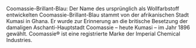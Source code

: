 Coomassie-Brillant-Blau: Der Name des ursprünglich als Wollfarbstoff entwickelten Coomassie-Brillant-Blau stammt von der afrikanischen Stadt Kumasi in Ghana. Er wurde zur Erinnerung an die britische Besetzung der damaligen Aschanti-Hauptstadt Coomassie – heute Kumasi – im Jahr 1896 gewählt. Coomassie® ist eine registrierte Marke der Imperial Chemical Industries.
